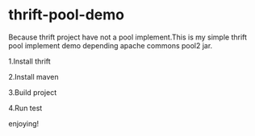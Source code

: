 thrift-pool-demo
================

Because thrift project have not a pool implement.This is my simple thrift pool implement demo depending apache commons pool2 jar.

1.Install thrift

2.Install maven

3.Build project

4.Run test

enjoying!
